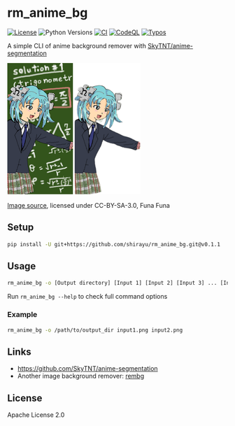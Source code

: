 
# rm_anime_bg

[![License](https://img.shields.io/badge/License-Apache%202.0-blue.svg)](https://opensource.org/licenses/Apache-2.0)
![Python Versions](https://img.shields.io/badge/python-3.9%20%7C%203.10-blue)
[![CI](https://github.com/shirayu/rm_anime_bg/actions/workflows/ci.yml/badge.svg)](https://github.com/shirayu/rm_anime_bg/actions/workflows/ci.yml)
[![CodeQL](https://github.com/shirayu/rm_anime_bg/actions/workflows/codeql-analysis.yml/badge.svg)](https://github.com/shirayu/rm_anime_bg/actions/workflows/codeql-analysis.yml)
[![Typos](https://github.com/shirayu/rm_anime_bg/actions/workflows/typos.yml/badge.svg)](https://github.com/shirayu/rm_anime_bg/actions/workflows/typos.yml)

A simple CLI of anime background remover with [SkyTNT/anime-segmentation](https://github.com/SkyTNT/anime-segmentation)

![An example of input image](example/example_0_original.png)
![An example of output image](example/example_0_after.png)

[Image source](https://ja.wikipedia.org/wiki/%E3%83%95%E3%82%A1%E3%82%A4%E3%83%AB:Wikipe-tan_meets_mathematics.png), licensed under CC-BY-SA-3.0, Funa Funa

## Setup

```bash
pip install -U git+https://github.com/shirayu/rm_anime_bg.git@v0.1.1
```

## Usage

```bash
rm_anime_bg -o [Output directory] [Input 1] [Input 2] [Input 3] ... [Input N]
```

Run ``rm_anime_bg --help`` to check full command options

### Example

```bash
rm_anime_bg -o /path/to/output_dir input1.png input2.png
```

## Links

- <https://github.com/SkyTNT/anime-segmentation>
- Another image background remover: [rembg](https://github.com/danielgatis/rembg)

## License

Apache License 2.0
